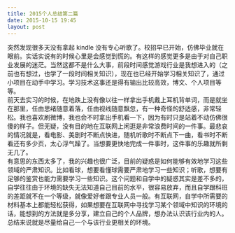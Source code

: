 ```yaml
---
title: 2015个人总结第二篇  
date: 2015-10-15 19:45
layout: post
---  
```

突然发现很多天没有拿起 kindle 没有专心听歌了。校招早已开始，仿佛毕业就在眼前。实话实说有的时候心里是会感觉到慌的。有这样的感觉更多是由于对自己职业发展的迷茫。当然这都不是什么大事，前段时间感觉游戏行业是我想进入的（之前也有想过，也学了一段时间相关知识），现在也已经开始学习相关知识了，通过小项目在动手中学习。学习技术这事还是得有输出比较高效，博文、个人项目等等。  
前天去实习的时候，在地跌上没有像以往一样拿出手机戴上耳机背单词，而是就坐在那里，任由思绪随意着落，任由视线随意飘忽，有一种奇怪的舒适感，非常轻松。我也喜欢刷微博，我也会不时拿出手机看一下，因为有时只是站着不动仿佛很傻的样子。但无疑，没有目的地在互联网上闲逛是非常浪费时间的一件事。最悲哀的情况就是，看电影、美剧时不断点快进，随机听歌时不断点下一曲，看书时不断看还有多少页，太心浮气躁了。当想要更快地完成一件事时，这件事的乐趣就所剩无几了。  
有意思的东西太多了，我的兴趣也很广泛，目前的疑惑是如何能够有效地学习这些领域的严肃知识。比如看球，想要看懂球需要严肃地学习一些知识；听歌，想要有足够的鉴赏也能力需要学习一些知识。这个问题和自学中的疑惑其实是差不多的，自学往往由于环境的缺失无法知道自己目前的水平，很容易放弃，而且自学跟科班的差距就不在一个等级，就像爱好者跟专业人员一般。有互联网，自学中所需要的材料基本上都能轻松获得，如果想要在互联网中寻找学习某个领域中知识的环境的话，能想到的方法就是多分享，建立自己的个人品牌，想办法认识该行业内的人。总结来说就是尽量给自己一个与该行业更相关的环境。  